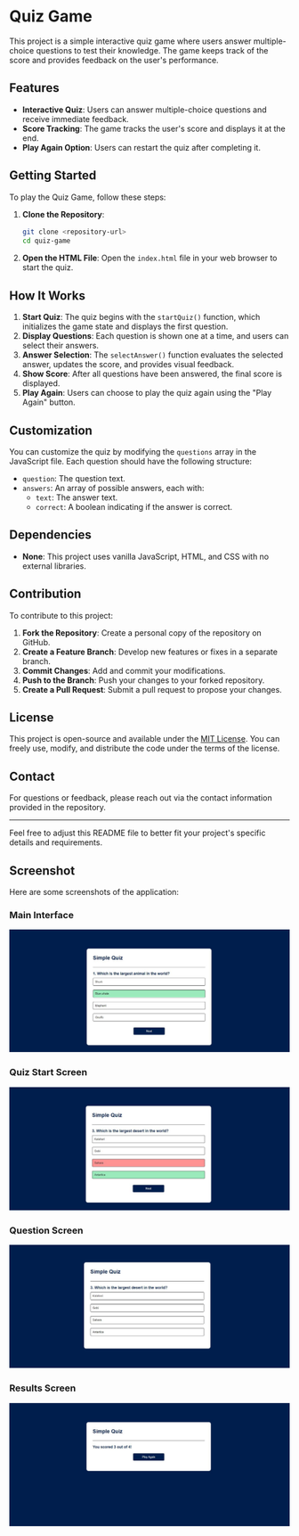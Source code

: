 # Quiz Game

This project is a simple interactive quiz game where users answer multiple-choice questions to test their knowledge. The game keeps track of the score and provides feedback on the user's performance.

## Features

- **Interactive Quiz**: Users can answer multiple-choice questions and receive immediate feedback.
- **Score Tracking**: The game tracks the user's score and displays it at the end.
- **Play Again Option**: Users can restart the quiz after completing it.

## Getting Started

To play the Quiz Game, follow these steps:

1. **Clone the Repository**:

   ```bash
   git clone <repository-url>
   cd quiz-game
   ```

2. **Open the HTML File**:
   Open the `index.html` file in your web browser to start the quiz.

## How It Works

1. **Start Quiz**: The quiz begins with the `startQuiz()` function, which initializes the game state and displays the first question.
2. **Display Questions**: Each question is shown one at a time, and users can select their answers.
3. **Answer Selection**: The `selectAnswer()` function evaluates the selected answer, updates the score, and provides visual feedback.
4. **Show Score**: After all questions have been answered, the final score is displayed.
5. **Play Again**: Users can choose to play the quiz again using the "Play Again" button.

## Customization

You can customize the quiz by modifying the `questions` array in the JavaScript file. Each question should have the following structure:

- `question`: The question text.
- `answers`: An array of possible answers, each with:
  - `text`: The answer text.
  - `correct`: A boolean indicating if the answer is correct.

## Dependencies

- **None**: This project uses vanilla JavaScript, HTML, and CSS with no external libraries.

## Contribution

To contribute to this project:

1. **Fork the Repository**: Create a personal copy of the repository on GitHub.
2. **Create a Feature Branch**: Develop new features or fixes in a separate branch.
3. **Commit Changes**: Add and commit your modifications.
4. **Push to the Branch**: Push your changes to your forked repository.
5. **Create a Pull Request**: Submit a pull request to propose your changes.

## License

This project is open-source and available under the [MIT License](LICENSE). You can freely use, modify, and distribute the code under the terms of the license.

## Contact

For questions or feedback, please reach out via the contact information provided in the repository.

---

Feel free to adjust this README file to better fit your project's specific details and requirements.

## Screenshot

Here are some screenshots of the application:

### Main Interface

![Main Interface](https://github.com/shamshubham/Quiz-App/blob/main/screenShots/Capture.JPG)

### Quiz Start Screen

![Quiz Start Screen](https://github.com/shamshubham/Quiz-App/blob/main/screenShots/Capture1.JPG)

### Question Screen

![Question Screen](https://github.com/shamshubham/Quiz-App/blob/main/screenShots/Capture2.JPG)

### Results Screen

![Results Screen](https://github.com/shamshubham/Quiz-App/blob/main/screenShots/Capture3.JPG)

